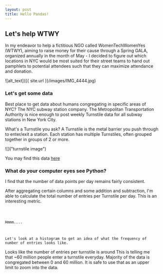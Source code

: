```yaml
---
layout: post
title: Hello Pandas!
---
```


## Let's help WTWY

In my endeavor to help a fictitious NGO called WomenTechWomenYes (WTWY), aiming to raise money for their cause through a Spring GALA, organized annually in the month of May - I decided to figure out which locations in NYC would be most suited for their street teams to hand out pamphlets to potential attendees such that they can maximize attendance and donation.

![alt_text]({{ site.url }}/images/IMG_4444.jpg)

### Let's get some data

Best place to get data about humans congregating in specific areas of NYC?
The NYC subway station company.
The Metropolitan Transportation Authority is nice enough to post weekly Turnstile data for all subway stations in New York City.

What's a Turnstile you ask? A Turnstile is the metal barrier you push through to enter/exit a station. Each station has multiple Turnstiles, often grouped together in groups of 2 or more.

![]("turnstile image")

You may find this data <a href='http://web.mta.info/developers/turnstile.html'>here</a>

### What do your computer eyes see Python?

I find that the number of data points per day remains fairly consistent.

After aggregating certain columns and some addition and subtraction, I'm able to calculate the total number of entries per Turnstile per day. This is an interesting metric.

<paste cells leading up to number of entries column>

<code>

Hmmm....

Let's look at a histogram to get an idea of what the frequency of number of entries looks like.
</code>
<Histogram>

Looks like the number of entries per turnstile is around
This is telling me that ~60 million people enter a turnstile everyday. Majority of the data is congregated between 0 and 60 million. It is safe to use that as an upper limit to zoom into the data.
